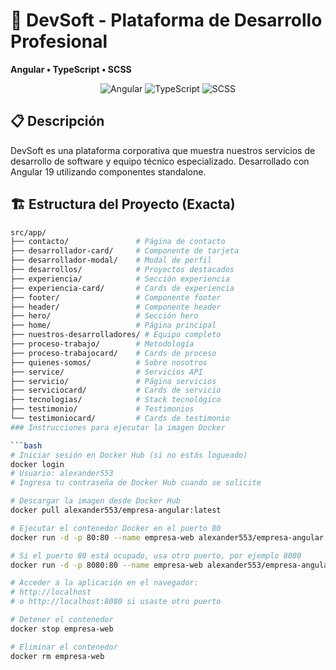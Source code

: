 # 🚀 DevSoft - Plataforma de Desarrollo Profesional  
**Angular • TypeScript • SCSS**  

<div align="center">
  <img src="https://img.shields.io/badge/Angular-19-DD0031?logo=angular" alt="Angular">
  <img src="https://img.shields.io/badge/TypeScript-5.0-3178C6?logo=typescript" alt="TypeScript">
  <img src="https://img.shields.io/badge/SCSS-3.0-CC6699?logo=sass" alt="SCSS">
</div>

## 📋 Descripción  
DevSoft es una plataforma corporativa que muestra nuestros servicios de desarrollo de software y equipo técnico especializado. Desarrollado con Angular 19 utilizando componentes standalone.

## 🏗️ Estructura del Proyecto (Exacta)
```bash
src/app/
├── contacto/               # Página de contacto
├── desarrollador-card/     # Componente de tarjeta
├── desarrollador-modal/    # Modal de perfil
├── desarrollos/            # Proyectos destacados
├── experiencia/            # Sección experiencia
├── experiencia-card/       # Cards de experiencia
├── footer/                 # Componente footer
├── header/                 # Componente header
├── hero/                   # Sección hero
├── home/                   # Página principal
├── nuestros-desarrolladores/ # Equipo completo
├── proceso-trabajo/        # Metodología
├── proceso-trabajocard/    # Cards de proceso
├── quienes-somos/          # Sobre nosotros
├── service/                # Servicios API
├── servicio/               # Página servicios
├── serviciocard/           # Cards de servicio
├── tecnologias/            # Stack tecnológico
├── testimonio/             # Testimonios
└── testimoniocard/         # Cards de testimonio
### Instrucciones para ejecutar la imagen Docker

```bash
# Iniciar sesión en Docker Hub (si no estás logueado)
docker login
# Usuario: alexander553
# Ingresa tu contraseña de Docker Hub cuando se solicite

# Descargar la imagen desde Docker Hub
docker pull alexander553/empresa-angular:latest

# Ejecutar el contenedor Docker en el puerto 80
docker run -d -p 80:80 --name empresa-web alexander553/empresa-angular:latest

# Si el puerto 80 está ocupado, usa otro puerto, por ejemplo 8080
docker run -d -p 8080:80 --name empresa-web alexander553/empresa-angular:latest

# Acceder a la aplicación en el navegador:
# http://localhost
# o http://localhost:8080 si usaste otro puerto

# Detener el contenedor
docker stop empresa-web

# Eliminar el contenedor
docker rm empresa-web
```